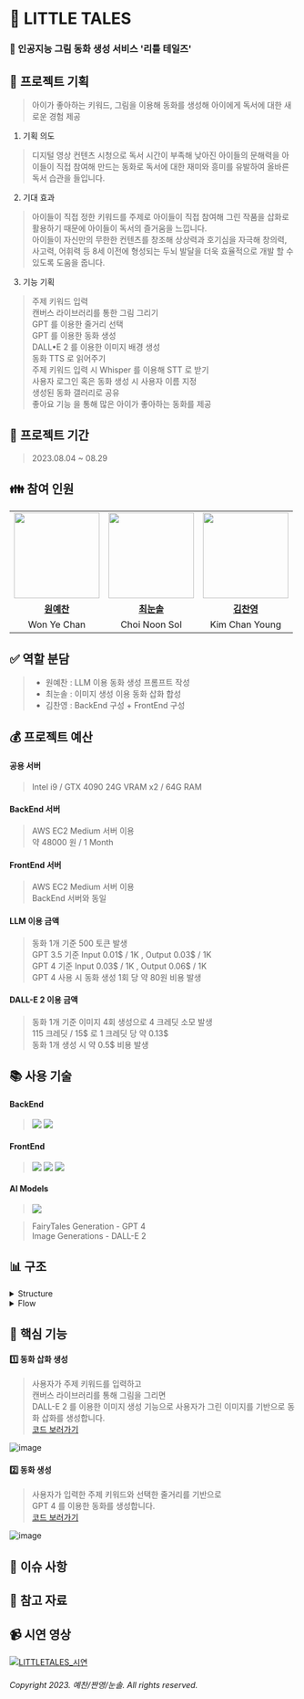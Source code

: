 
# :book: LITTLE TALES

### :bookmark: 인공지능 그림 동화 생성 서비스 '리틀 테일즈'

## :thought_balloon: 프로젝트 기획

> 아이가 좋아하는 키워드, 그림을 이용해 동화를 생성해 아이에게 독서에 대한 새로운 경험 제공  

1) 기획 의도
> 디지털 영상 컨텐츠 시청으로 독서 시간이 부족해 낮아진 아이들의 문해력을 아이들이 직접 참여해 만드는 동화로 독서에 대한 재미와 흥미를 유발하여 올바른 독서 습관을 들입니다.  
2) 기대 효과
> 아이들이 직접 정한 키워드를 주제로 아이들이 직접 참여해 그린 작품을 삽화로 활용하기 때문에 아이들이 독서의 즐거움을 느낍니다.  
> 아이들이 자신만의 무한한 컨텐츠를 창조해 상상력과 호기심을 자극해 창의력, 사고력, 어휘력 등 8세 이전에 형성되는 두뇌 발달을 더욱 효율적으로 개발 할 수 있도록 도움을 줍니다.  
3) 기능 기획
> 주제 키워드 입력  
> 캔버스 라이브러리를 통한 그림 그리기  
> GPT 를 이용한 줄거리 선택  
> GPT 를 이용한 동화 생성  
> DALL•E 2 를 이용한 이미지 배경 생성  
> 동화 TTS 로 읽어주기  
> 주제 키워드 입력 시 Whisper 를 이용해 STT 로 받기  
> 사용자 로그인 혹은 동화 생성 시 사용자 이름 지정  
> 생성된 동화 갤러리로 공유  
> 좋아요 기능 을 통해 많은 아이가 좋아하는 동화를 제공  

## :calendar: 프로젝트 기간

> 2023.08.04 ~ 08.29

## :family: 참여 인원

<table>
  <tr>
    <td align="center"><a href="https://github.com/yechan-9208">
      <img src="https://avatars.githubusercontent.com/yechan-9208" width="150px;" alt="">
    </td>
    <td align="center"><a href="https://github.com/choiary">
      <img src="https://avatars.githubusercontent.com/choiary" width="150px;" alt="">
    </td>
    <td align="center"><a href="https://github.com/cykim1228">
      <img src="https://avatars.githubusercontent.com/cykim1228" width="150px;" alt="">
    </td>
  </tr>
  <tr>
    <td align="center"><a href="https://github.com/yechan-9208"><b>원예찬</b></td>
    <td align="center"><a href="https://github.com/choiary"><b>최눈솔</b></td>
    <td align="center"><a href="https://github.com/cykim1228"><b>김찬영</b></td>
  </tr>
 <tr>
    <td align="center">Won Ye Chan</td>
    <td align="center">Choi Noon Sol</td>
    <td align="center">Kim Chan Young</td>
  </tr>
</table>

## :white_check_mark: 역할 분담

> - 원예찬 : LLM 이용 동화 생성 프롬프트 작성
> - 최눈솔 : 이미지 생성 이용 동화 삽화 합성
> - 김찬영 : BackEnd 구성 + FrontEnd 구성

## :moneybag: 프로젝트 예산

#### 공용 서버 
> Intel i9 / GTX 4090 24G VRAM x2 / 64G RAM  

#### BackEnd 서버
> AWS EC2 Medium 서버 이용   
> 약 48000 원 / 1 Month  
#### FrontEnd 서버
> AWS EC2 Medium 서버 이용  
> BackEnd 서버와 동일
#### LLM 이용 금액
> 동화 1개 기준 500 토큰 발생  
> GPT 3.5 기준 Input 0.01$ / 1K , Output 0.03$ / 1K  
> GPT 4 기준 Input 0.03$ / 1K , Output 0.06$ / 1K  
> GPT 4 사용 시 동화 생성 1회 당 약 80원 비용 발생  
#### DALL-E 2 이용 금액
> 동화 1개 기준 이미지 4회 생성으로 4 크레딧 소모 발생  
> 115 크레딧 / 15$ 로 1 크레딧 당 약 0.13$  
> 동화 1개 생성 시 약 0.5$ 비용 발생  

## :books: 사용 기술

#### BackEnd

> <img src="https://img.shields.io/badge/python-3776AB?style=for-the-badge&logo=python&logoColor=white">
> <img src="https://img.shields.io/badge/flask-000000?style=for-the-badge&logo=flask&logoColor=white">

#### FrontEnd

> <img src="https://img.shields.io/badge/javascript-F7DF1E?style=for-the-badge&logo=javascript&logoColor=white">
> <img src="https://img.shields.io/badge/html5-E34F26?style=for-the-badge&logo=html5&logoColor=white">
> <img src="https://img.shields.io/badge/css3-1572B6?style=for-the-badge&logo=css3&logoColor=white">

#### AI Models

> <img src="https://img.shields.io/badge/openai-412991?style=for-the-badge&logo=openai&logoColor=white">

> FairyTales Generation - GPT 4  
> Image Generations - DALL-E 2  

## :bar_chart: 구조

<details>
<summary>Structure</summary>
<div markdown="1" style="padding-left: 15px;">
</div>
</details>

<details>
<summary>Flow</summary>

## 클라이언트 플로우 :recycle:
> 1) Little Tales 메인화면 시작 버튼
> 2) 키워드 입력 창을 통해 아이가 원하는 키워드 입력
> 3) 아이가 좋아하는 그림 그리기
> 4) 키워드 기반으로 생성된 제목 및 줄거리 3가지 중 1개 선택
> 5) 4개의 단락으로 나뉘어진 동화 읽기

## 서버 플로우 :recycle:
> 1) Little Tales 시작 버튼으로 페이지 전환
> 2) 키워드 입력 창을 통해 아이가 원하는 키워드 입력받아 
> 3) 아이가 좋아하는 그림 그리기
> 4) 키워드 기반으로 생성된 제목 및 줄거리 3가지 중 1개 선택
> 5) 4개의 단락으로 나뉘어진 동화 읽기

<div markdown="1" style="padding-left: 15px;">
<img src="https://github.com/cykim1228/littleTales/assets/40597647/47714fbb-1883-4bcc-af50-ef2dcbed4d52" />
</div>
</details>

## :key: 핵심 기능

#### :one: 동화 삽화 생성

> 사용자가 주제 키워드를 입력하고  
> 캔버스 라이브러리를 통해 그림을 그리면  
> DALL-E 2 를 이용한 이미지 생성 기능으로 사용자가 그린 이미지를 기반으로 동화 삽화를 생성합니다.  
> [코드 보러가기](https://github.com/cykim1228/LittleTales/blob/master/littletales/views/image_views.py#L38)  

![image](https://github.com/cykim1228/LittleTales/assets/40597647/f1771623-ae5f-4608-9597-269ca9dc3507)

#### :two: 동화 생성

> 사용자가 입력한 주제 키워드와 선택한 줄거리를 기반으로  
> GPT 4 를 이용한 동화를 생성합니다.  
> [코드 보러가기](https://github.com/cykim1228/LittleTales/blob/master/littletales/views/read_views.py#L233)  

![image](https://github.com/cykim1228/LittleTales/assets/40597647/ba25bea6-e4b8-4fc6-9abc-61a49837eb23)

## :dart: 이슈 사항

## :pushpin: 참고 자료

## :video_camera: 시연 영상

[![LITTLETALES_시연](https://github.com/yechan-9208/littleTales/assets/83994550/b9551f5d-3487-49a8-88b6-ee1bb66f5738)](https://www.youtube.com/watch?v=8OmOn62Rb6E)

###### Copyright 2023. 예찬/짠영/눈솔. All rights reserved.
